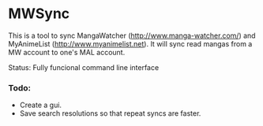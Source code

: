 MWSync
======

This is a tool to sync MangaWatcher (http://www.manga-watcher.com/) and MyAnimeList
(http://www.myanimelist.net). It will sync read mangas from a MW account to one's MAL account.

Status: Fully funcional command line interface

### Todo:
* Create a gui.
* Save search resolutions so that repeat syncs are faster.
